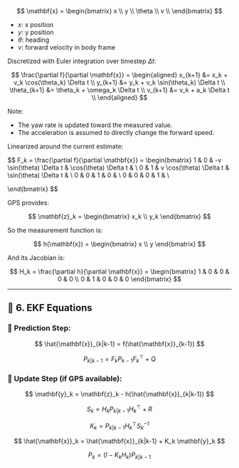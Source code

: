 $$
\mathbf{x} = 
\begin{bmatrix}
x \\
y \\
\theta \\
v \\
\end{bmatrix}
$$

* $x$: x position
* $y$: y position
* $\theta$: heading
* $v$: forward velocity in body frame



Discretized with Euler integration over timestep $\Delta t$:

$$
\frac{\partial f}{\partial \mathbf{x}} =
\begin{aligned}
x_{k+1} &= x_k + v_k \cos(\theta_k) \Delta t \\
y_{k+1} &= y_k + v_k \sin(\theta_k) \Delta t \\
\theta_{k+1} &= \theta_k + \omega_k \Delta t \\
v_{k+1} &= v_k + a_k \Delta t \\
\end{aligned}
$$

Note:

* The yaw rate is updated toward the measured value.
* The acceleration is assumed to directly change the forward speed.


Linearized around the current estimate:

$$
F_k = \frac{\partial f}{\partial \mathbf{x}} = 
\begin{bmatrix}
1 & 0 & -v \sin(\theta) \Delta t & \cos(\theta) \Delta t & \\
0 & 1 &  v \cos(\theta) \Delta t & \sin(\theta) \Delta t & \\
0 & 0 & 1 & 0 & \\
0 & 0 & 0 & 1 & \\

\end{bmatrix}
$$


GPS provides:

$$
\mathbf{z}_k =
\begin{bmatrix}
x_k \\
y_k
\end{bmatrix}
$$

So the measurement function is:

$$
h(\mathbf{x}) =
\begin{bmatrix}
x \\
y
\end{bmatrix}
$$

And its Jacobian is:

$$
H_k = \frac{\partial h}{\partial \mathbf{x}} =
\begin{bmatrix}
1 & 0 & 0 & 0 & 0 \\
0 & 1 & 0 & 0 & 0
\end{bmatrix}
$$

---

## 🔷 6. **EKF Equations**

### 🧭 Prediction Step:

$$
\hat{\mathbf{x}}_{k|k-1} = f(\hat{\mathbf{x}}_{k-1})
$$

$$
P_{k|k-1} = F_k P_{k-1} F_k^\top + Q
$$

### 📡 Update Step (if GPS available):

$$
\mathbf{y}_k = \mathbf{z}_k - h(\hat{\mathbf{x}}_{k|k-1})
$$

$$
S_k = H_k P_{k|k-1} H_k^\top + R
$$

$$
K_k = P_{k|k-1} H_k^\top S_k^{-1}
$$

$$
\hat{\mathbf{x}}_k = \hat{\mathbf{x}}_{k|k-1} + K_k \mathbf{y}_k
$$

$$
P_k = (I - K_k H_k) P_{k|k-1}
$$

